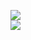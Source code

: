 [![](https://img.shields.io/badge/Made%20With-Github%20Spray-lightgrey.svg?style=for-the-badge&logo=github)](https://github.com/Annihil/github-spray#1544)  
[![](https://i.imgur.com/2DrTn0Z.gif)](https://github.com/Annihil/github-spray)
